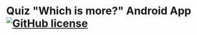 # Quiz "Which is more?" Android App <a href="https://github.com/Alisherka7/android_quiz_app/blob/master/LICENSE"><img alt="GitHub license" src="https://img.shields.io/github/license/Alisherka7/android_quiz_app?style=plastic"></a>

